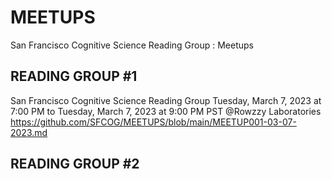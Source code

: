 # MEETUPS
San Francisco Cognitive Science Reading Group : Meetups


## READING GROUP #1
San Francisco Cognitive Science Reading Group
Tuesday, March 7, 2023 at 7:00 PM to Tuesday, March 7, 2023 at 9:00 PM PST
@Rowzzy Laboratories
https://github.com/SFCOG/MEETUPS/blob/main/MEETUP001-03-07-2023.md


## READING GROUP #2

